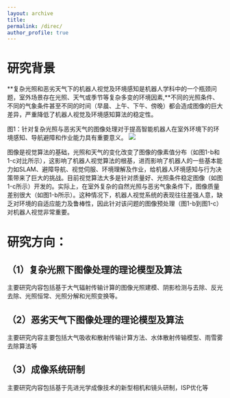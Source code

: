```yaml
---
layout: archive
title: 
permalink: /direc/
author_profile: true
---
```



研究背景
======
**复杂光照和恶劣天气下的机器人视觉及环境感知是机器人学科中的一个瓶颈问题，室外场景存在光照、天气或季节等复杂多变的环境因素,**不同的光照条件、不同的气象条件甚至不同的时间（早晨、上午、下午、傍晚）都会造成图像的巨大差异，严重降低了机器人视觉及环境感知算法的稳定性。

图1：针对复杂光照与恶劣天气的图像处理对于提高智能机器人在室外环境下的环境感知、导航避障和作业能力具有重要意义。
<img src='/images/图1.png'>

图像是视觉算法的基础，光照和天气的变化改变了图像的像素值分布（如图1-b和1-c对比所示），这影响了机器人视觉算法的根基，进而影响了机器人的一些基本能力如SLAM、避障导航、视觉伺服、环境理解及作业，给机器人环境感知与行为决策带来了巨大的挑战。目前视觉算法大多是针对质量好、光照条件稳定图像（如图1-c所示）开发的。实际上，在室外复杂的自然光照与恶劣气象条件下，图像质量差别很大（如图1-b所示）。这种情况下，机器人视觉系统的表现往往差强人意，缺乏对环境的自适应能力及鲁棒性，因此针对该问题的图像预处理（图1-b到图1-c）对机器人视觉非常重要。

研究方向：
======

（1）复杂光照下图像处理的理论模型及算法
------
主要研究内容包括基于大气辐射传输计算的图像光照建模、阴影检测与去除、反光去除、光照恒常、光照分解和光照变换等。

（2）恶劣天气下图像处理的理论模型及算法
------
主要研究内容主要包括大气吸收和散射传输计算方法、水体散射传输模型、雨雪雾去除算法等

（3）成像系统研制
------
主要研究内容包括基于先进光学成像技术的新型相机和镜头研制，ISP优化等


<!-- 
Getting started
======
1. Register a GitHub account if you don't have one and confirm your e-mail (required!)
1. Fork [this repository](https://github.com/academicpages/academicpages.github.io) by clicking the "fork" button in the top right. 
1. Go to the repository's settings (rightmost item in the tabs that start with "Code", should be below "Unwatch"). Rename the repository "[your GitHub username].github.io", which will also be your website's URL.
1. Set site-wide configuration and create content & metadata (see below -- also see [this set of diffs](http://archive.is/3TPas) showing what files were changed to set up [an example site](https://getorg-testacct.github.io) for a user with the username "getorg-testacct")
1. Upload any files (like PDFs, .zip files, etc.) to the files/ directory. They will appear at https://[your GitHub username].github.io/files/example.pdf.  
1. Check status by going to the repository settings, in the "GitHub pages" section

Site-wide configuration
------
The main configuration file for the site is in the base directory in [_config.yml](https://github.com/academicpages/academicpages.github.io/blob/master/_config.yml), which defines the content in the sidebars and other site-wide features. You will need to replace the default variables with ones about yourself and your site's github repository. The configuration file for the top menu is in [_data/navigation.yml](https://github.com/academicpages/academicpages.github.io/blob/master/_data/navigation.yml). For example, if you don't have a portfolio or blog posts, you can remove those items from that navigation.yml file to remove them from the header. 

Create content & metadata
------
For site content, there is one markdown file for each type of content, which are stored in directories like _publications, _talks, _posts, _teaching, or _pages. For example, each talk is a markdown file in the [_talks directory](https://github.com/academicpages/academicpages.github.io/tree/master/_talks). At the top of each markdown file is structured data in YAML about the talk, which the theme will parse to do lots of cool stuff. The same structured data about a talk is used to generate the list of talks on the [Talks page](https://academicpages.github.io/talks), each [individual page](https://academicpages.github.io/talks/2012-03-01-talk-1) for specific talks, the talks section for the [CV page](https://academicpages.github.io/cv), and the [map of places you've given a talk](https://academicpages.github.io/talkmap.html) (if you run this [python file](https://github.com/academicpages/academicpages.github.io/blob/master/talkmap.py) or [Jupyter notebook](https://github.com/academicpages/academicpages.github.io/blob/master/talkmap.ipynb), which creates the HTML for the map based on the contents of the _talks directory).

**Markdown generator**

I have also created [a set of Jupyter notebooks](https://github.com/academicpages/academicpages.github.io/tree/master/markdown_generator
) that converts a CSV containing structured data about talks or presentations into individual markdown files that will be properly formatted for the academicpages template. The sample CSVs in that directory are the ones I used to create my own personal website at stuartgeiger.com. My usual workflow is that I keep a spreadsheet of my publications and talks, then run the code in these notebooks to generate the markdown files, then commit and push them to the GitHub repository.

How to edit your site's GitHub repository
------
Many people use a git client to create files on their local computer and then push them to GitHub's servers. If you are not familiar with git, you can directly edit these configuration and markdown files directly in the github.com interface. Navigate to a file (like [this one](https://github.com/academicpages/academicpages.github.io/blob/master/_talks/2012-03-01-talk-1.md) and click the pencil icon in the top right of the content preview (to the right of the "Raw | Blame | History" buttons). You can delete a file by clicking the trashcan icon to the right of the pencil icon. You can also create new files or upload files by navigating to a directory and clicking the "Create new file" or "Upload files" buttons. 

Example: editing a markdown file for a talk
![Editing a markdown file for a talk](/images/editing-talk.png)

For more info
------
More info about configuring academicpages can be found in [the guide](https://academicpages.github.io/markdown/). The [guides for the Minimal Mistakes theme](https://mmistakes.github.io/minimal-mistakes/docs/configuration/) (which this theme was forked from) might also be helpful. -->
